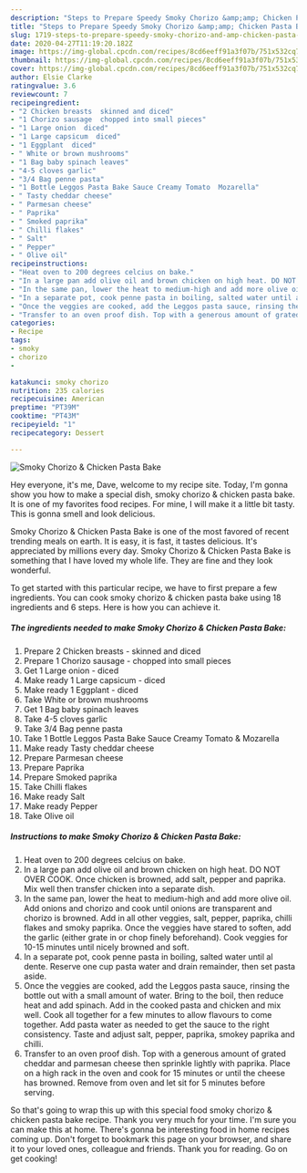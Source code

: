 ```yaml
---
description: "Steps to Prepare Speedy Smoky Chorizo &amp;amp; Chicken Pasta Bake"
title: "Steps to Prepare Speedy Smoky Chorizo &amp;amp; Chicken Pasta Bake"
slug: 1719-steps-to-prepare-speedy-smoky-chorizo-and-amp-chicken-pasta-bake
date: 2020-04-27T11:19:20.182Z
image: https://img-global.cpcdn.com/recipes/8cd6eeff91a3f07b/751x532cq70/smoky-chorizo-chicken-pasta-bake-recipe-main-photo.jpg
thumbnail: https://img-global.cpcdn.com/recipes/8cd6eeff91a3f07b/751x532cq70/smoky-chorizo-chicken-pasta-bake-recipe-main-photo.jpg
cover: https://img-global.cpcdn.com/recipes/8cd6eeff91a3f07b/751x532cq70/smoky-chorizo-chicken-pasta-bake-recipe-main-photo.jpg
author: Elsie Clarke
ratingvalue: 3.6
reviewcount: 7
recipeingredient:
- "2 Chicken breasts  skinned and diced"
- "1 Chorizo sausage  chopped into small pieces"
- "1 Large onion  diced"
- "1 Large capsicum  diced"
- "1 Eggplant  diced"
- " White or brown mushrooms"
- "1 Bag baby spinach leaves"
- "4-5 cloves garlic"
- "3/4 Bag penne pasta"
- "1 Bottle Leggos Pasta Bake Sauce Creamy Tomato  Mozarella"
- " Tasty cheddar cheese"
- " Parmesan cheese"
- " Paprika"
- " Smoked paprika"
- " Chilli flakes"
- " Salt"
- " Pepper"
- " Olive oil"
recipeinstructions:
- "Heat oven to 200 degrees celcius on bake."
- "In a large pan add olive oil and brown chicken on high heat. DO NOT OVER COOK. Once chicken is browned, add salt, pepper and paprika. Mix well then transfer chicken into a separate dish."
- "In the same pan, lower the heat to medium-high and add more olive oil. Add onions and chorizo and cook until onions are transparent and chorizo is browned. Add in all other veggies, salt, pepper, paprika, chilli flakes and smoky paprika. Once the veggies have stared to soften, add the garlic (either grate in or chop finely beforehand). Cook veggies for 10-15 minutes until nicely browned and soft."
- "In a separate pot, cook penne pasta in boiling, salted water until al dente. Reserve one cup pasta water and drain remainder, then set pasta aside."
- "Once the veggies are cooked, add the Leggos pasta sauce, rinsing the bottle out with a small amount of water. Bring to the boil, then reduce heat and add spinach. Add in the cooked pasta and chicken and mix well. Cook all together for a few minutes to allow flavours to come together. Add pasta water as needed to get the sauce to the right consistency. Taste and adjust salt, pepper, paprika, smokey paprika and chilli."
- "Transfer to an oven proof dish. Top with a generous amount of grated cheddar and parmesan cheese then sprinkle lightly with paprika. Place on a high rack in the oven and cook for 15 minutes or until the cheese has browned. Remove from oven and let sit for 5 minutes before serving."
categories:
- Recipe
tags:
- smoky
- chorizo
- 

katakunci: smoky chorizo  
nutrition: 235 calories
recipecuisine: American
preptime: "PT39M"
cooktime: "PT43M"
recipeyield: "1"
recipecategory: Dessert

---
```



![Smoky Chorizo &amp; Chicken Pasta Bake](https://img-global.cpcdn.com/recipes/8cd6eeff91a3f07b/751x532cq70/smoky-chorizo-chicken-pasta-bake-recipe-main-photo.jpg)

Hey everyone, it's me, Dave, welcome to my recipe site. Today, I'm gonna show you how to make a special dish, smoky chorizo &amp; chicken pasta bake. It is one of my favorites food recipes. For mine, I will make it a little bit tasty. This is gonna smell and look delicious.

Smoky Chorizo &amp; Chicken Pasta Bake is one of the most favored of recent trending meals on earth. It is easy, it is fast, it tastes delicious. It's appreciated by millions every day. Smoky Chorizo &amp; Chicken Pasta Bake is something that I have loved my whole life. They are fine and they look wonderful.




To get started with this particular recipe, we have to first prepare a few ingredients. You can cook smoky chorizo &amp; chicken pasta bake using 18 ingredients and 6 steps. Here is how you can achieve it.

<!--inarticleads1-->

##### The ingredients needed to make Smoky Chorizo &amp; Chicken Pasta Bake:

1. Prepare 2 Chicken breasts - skinned and diced
1. Prepare 1 Chorizo sausage - chopped into small pieces
1. Get 1 Large onion - diced
1. Make ready 1 Large capsicum - diced
1. Make ready 1 Eggplant - diced
1. Take  White or brown mushrooms
1. Get 1 Bag baby spinach leaves
1. Take 4-5 cloves garlic
1. Take 3/4 Bag penne pasta
1. Take 1 Bottle Leggos Pasta Bake Sauce Creamy Tomato &amp; Mozarella
1. Make ready  Tasty cheddar cheese
1. Prepare  Parmesan cheese
1. Prepare  Paprika
1. Prepare  Smoked paprika
1. Take  Chilli flakes
1. Make ready  Salt
1. Make ready  Pepper
1. Take  Olive oil




<!--inarticleads2-->

##### Instructions to make Smoky Chorizo &amp; Chicken Pasta Bake:

1. Heat oven to 200 degrees celcius on bake.
1. In a large pan add olive oil and brown chicken on high heat. DO NOT OVER COOK. Once chicken is browned, add salt, pepper and paprika. Mix well then transfer chicken into a separate dish.
1. In the same pan, lower the heat to medium-high and add more olive oil. Add onions and chorizo and cook until onions are transparent and chorizo is browned. Add in all other veggies, salt, pepper, paprika, chilli flakes and smoky paprika. Once the veggies have stared to soften, add the garlic (either grate in or chop finely beforehand). Cook veggies for 10-15 minutes until nicely browned and soft.
1. In a separate pot, cook penne pasta in boiling, salted water until al dente. Reserve one cup pasta water and drain remainder, then set pasta aside.
1. Once the veggies are cooked, add the Leggos pasta sauce, rinsing the bottle out with a small amount of water. Bring to the boil, then reduce heat and add spinach. Add in the cooked pasta and chicken and mix well. Cook all together for a few minutes to allow flavours to come together. Add pasta water as needed to get the sauce to the right consistency. Taste and adjust salt, pepper, paprika, smokey paprika and chilli.
1. Transfer to an oven proof dish. Top with a generous amount of grated cheddar and parmesan cheese then sprinkle lightly with paprika. Place on a high rack in the oven and cook for 15 minutes or until the cheese has browned. Remove from oven and let sit for 5 minutes before serving.




So that's going to wrap this up with this special food smoky chorizo &amp; chicken pasta bake recipe. Thank you very much for your time. I'm sure you can make this at home. There's gonna be interesting food in home recipes coming up. Don't forget to bookmark this page on your browser, and share it to your loved ones, colleague and friends. Thank you for reading. Go on get cooking!
